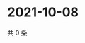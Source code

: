 # 2021-10-08

共 0 条

<!-- BEGIN WEIBO -->
<!-- 最后更新时间 Fri Oct 08 2021 16:00:40 GMT+0800 (China Standard Time) -->

<!-- END WEIBO -->
